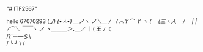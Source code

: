"# ITF2567"

hello 67070293
        (\__/)
        (•ㅅ•) 
    ＿ノヽ ノ＼＿
`/　`/ ⌒Ｙ⌒ Ｙ  ヽ
( 　(三ヽ人　 /　  |
|　ﾉ⌒＼ ￣￣ヽ   ノ
ヽ＿＿＿＞､＿_／
       ｜( 王 ﾉ〈   
       /ﾐ`ー―彡\  
      / ╰    ╯ \ /    
